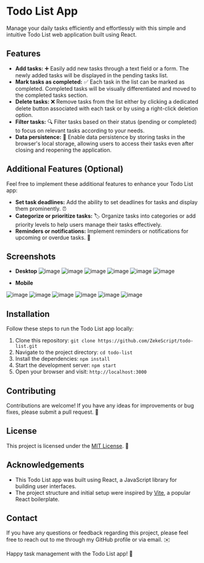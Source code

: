 # Todo List App

Manage your daily tasks efficiently and effortlessly with this simple and intuitive Todo List web application built using React.

## Features

- **Add tasks:** :heavy_plus_sign: Easily add new tasks through a text field or a form. The newly added tasks will be displayed in the pending tasks list.
- **Mark tasks as completed:** :white_check_mark: Each task in the list can be marked as completed. Completed tasks will be visually differentiated and moved to the completed tasks section.
- **Delete tasks:** :x: Remove tasks from the list either by clicking a dedicated delete button associated with each task or by using a right-click deletion option.
- **Filter tasks:** :mag: Filter tasks based on their status (pending or completed) to focus on relevant tasks according to your needs.
- **Data persistence:** :floppy_disk: Enable data persistence by storing tasks in the browser's local storage, allowing users to access their tasks even after closing and reopening the application.

## Additional Features (Optional)

Feel free to implement these additional features to enhance your Todo List app:

- **Set task deadlines:** Add the ability to set deadlines for tasks and display them prominently. :alarm_clock:
- **Categorize or prioritize tasks:** :label: Organize tasks into categories or add priority levels to help users manage their tasks effectively.
- **Reminders or notifications:** Implement reminders or notifications for upcoming or overdue tasks. :bell:

## Screenshots

- **Desktop**
![image](https://github.com/ZekeScript/todo-list/assets/57415369/afac9eb0-43b9-4377-af08-d1148c6110bd)
![image](https://github.com/ZekeScript/todo-list/assets/57415369/97aa574f-b499-426b-852c-abfe6c2f9d42)
![image](https://github.com/ZekeScript/todo-list/assets/57415369/965c5ef5-d0a7-4a34-aea1-493d9228c1f7)
![image](https://github.com/ZekeScript/todo-list/assets/57415369/eea3c92d-c1e7-4b99-96af-fde618017dda)
![image](https://github.com/ZekeScript/todo-list/assets/57415369/7b96436c-bd21-4266-8801-54beb9e5ba36)
![image](https://github.com/ZekeScript/todo-list/assets/57415369/3832aa5d-6e42-467b-a328-a6db15ff7e2b)

- **Mobile**

![image](https://github.com/ZekeScript/todo-list/assets/57415369/67e9c548-6bcf-4171-9fba-3998f7ec6b3a)
![image](https://github.com/ZekeScript/todo-list/assets/57415369/e99924b2-c7fa-4823-abe5-5d032d2e02fe)
![image](https://github.com/ZekeScript/todo-list/assets/57415369/77782261-63b5-464a-a83c-179c3de51baa)
![image](https://github.com/ZekeScript/todo-list/assets/57415369/2fc320d3-ff94-4e0f-9233-7a99f25d7297)
![image](https://github.com/ZekeScript/todo-list/assets/57415369/32467577-2371-4532-90cf-63abf3269de0)
![image](https://github.com/ZekeScript/todo-list/assets/57415369/4cec67ba-2e64-4b1b-aad2-4a9dbfcee88f)


## Installation

Follow these steps to run the Todo List app locally:

1. Clone this repository: `git clone https://github.com/ZekeScript/todo-list.git`
2. Navigate to the project directory: `cd todo-list`
3. Install the dependencies: `npm install`
4. Start the development server: `npm start`
5. Open your browser and visit: `http://localhost:3000`

## Contributing

Contributions are welcome! If you have any ideas for improvements or bug fixes, please submit a pull request. :handshake:

## License

This project is licensed under the [MIT License](https://opensource.org/licenses/MIT). :page_with_curl:

## Acknowledgements

- This Todo List app was built using React, a JavaScript library for building user interfaces.
- The project structure and initial setup were inspired by [Vite](https://vitejs.dev/), a popular React boilerplate.

## Contact

If you have any questions or feedback regarding this project, please feel free to reach out to me through my GitHub profile or via email. :envelope:

Happy task management with the Todo List app! :rocket:
